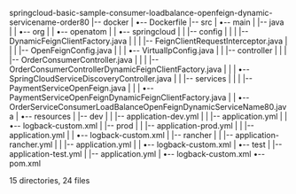 springcloud-basic-sample-consumer-loadbalance-openfeign-dynamic-servicename-order80
|-- docker
|   •-- Dockerfile
|-- src
|   •-- main
|       |-- java
|       |   •-- org
|       |       •-- openatom
|       |           •-- springcloud
|       |               |-- config
|       |               |   |-- DynamicFeignClientFactory.java
|       |               |   |-- FeignClientRequestInterceptor.java
|       |               |   |-- OpenFeignConfig.java
|       |               |   •-- VirtualIpConfig.java
|       |               |-- controller
|       |               |   |-- OrderConsumerController.java
|       |               |   |-- OrderConsumerControllerDynamicFeignClientFactory.java
|       |               |   •-- SpringCloudServiceDiscoveryController.java
|       |               |-- services
|       |               |   |-- PaymentServiceOpenFeign.java
|       |               |   •-- PaymentServiceOpenFeignDynamicFeignClientFactory.java
|       |               •-- OrderServiceConsumerLoadBalanceOpenFeignDynamicServiceName80.java
|       •-- resources
|           |-- dev
|           |   |-- application-dev.yml
|           |   |-- application.yml
|           |   •-- logback-custom.xml
|           |-- prod
|           |   |-- application-prod.yml
|           |   |-- application.yml
|           |   •-- logback-custom.xml
|           |-- rancher
|           |   |-- application-rancher.yml
|           |   |-- application.yml
|           |   •-- logback-custom.xml
|           •-- test
|               |-- application-test.yml
|               |-- application.yml
|               •-- logback-custom.xml
•-- pom.xml

15 directories, 24 files
